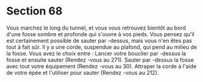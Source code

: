 # Section 68

Vous marchez le long du tunnel, et vous vous retrouvez bientôt au bord d'une fosse
sombre et profonde qui s'ouvre à vos pieds. Vous pensez qu'il est certainement possible
de sauter par -dessus, mais vous n'en êtes pas tout à fait sûr. Il y a une corde, suspendue au
plafond, qui pend au milieu de la fosse. Vous avez le choix entre  :
Lancer votre bouclier par -dessus la fosse et ensuite sauter  (Rendez -vous au 271).
Sauter par -dessus la fosse avec tout votre équipement  (Rendez -vous au 30).
Attraper la corde à l'aide de votre épée et l'utiliser pour sauter  (Rendez -vous au 212).